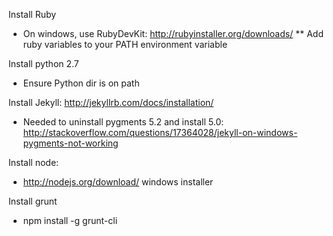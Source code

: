 Install Ruby
* On windows, use RubyDevKit: http://rubyinstaller.org/downloads/
** Add ruby variables to your PATH environment variable

Install python 2.7
* Ensure Python dir is on path

Install Jekyll: http://jekyllrb.com/docs/installation/
* Needed to uninstall pygments 5.2 and install 5.0: http://stackoverflow.com/questions/17364028/jekyll-on-windows-pygments-not-working

Install node:
* http://nodejs.org/download/ windows installer

Install grunt
* npm install -g grunt-cli